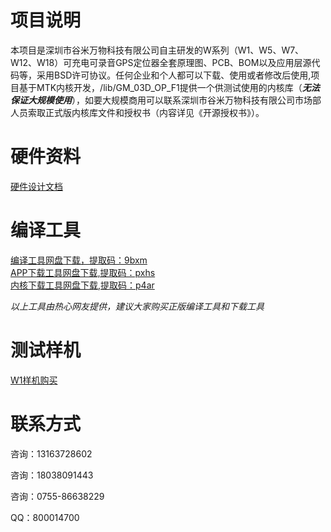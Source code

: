 # 项目说明 #
本项目是深圳市谷米万物科技有限公司自主研发的W系列（W1、W5、W7、W12、W18）可充电可录音GPS定位器全套原理图、PCB、BOM以及应用层源代码等，采用BSD许可协议。任何企业和个人都可以下载、使用或者修改后使用,项目基于MTK内核开发，/lib/GM_03D_OP_F1提供一个供测试使用的内核库（***无法保证大规模使用***），如要大规模商用可以联系深圳市谷米万物科技有限公司市场部人员索取正式版内核库文件和授权书（内容详见《开源授权书》）。  
# 硬件资料 #
[硬件设计文档](https://github.com/brucewangzhihua/GPSTracker/tree/master/doc/%E7%A1%AC%E4%BB%B6%E8%AE%BE%E8%AE%A1)    
# 编译工具 #
[编译工具网盘下载，提取码：9bxm](https://pan.baidu.com/s/1ckqe6dtqmJymWbYbLE8zCg)  
[APP下载工具网盘下载,提取码：pxhs](https://pan.baidu.com/s/1FpO7Suf3HKmFG9RSkq1bLQ)  
[内核下载工具网盘下载,提取码：p4ar](https://pan.baidu.com/s/13P_ccS7nhhhhS0J0DI3Q7A)  

*以上工具由热心网友提供，建议大家购买正版编译工具和下载工具*  
    
# 测试样机 # 
[W1样机购买](https://detail.m.tmall.com/item.htm?id=594171999781)  

# 联系方式 #

咨询：13163728602

咨询：18038091443

咨询：0755-86638229

QQ：800014700
